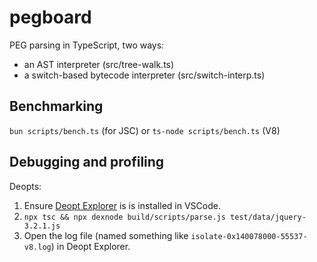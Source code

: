 # pegboard

PEG parsing in TypeScript, two ways:

- an AST interpreter (src/tree-walk.ts)
- a switch-based bytecode interpreter (src/switch-interp.ts)

## Benchmarking

`bun scripts/bench.ts` (for JSC) or `ts-node scripts/bench.ts` (V8)

## Debugging and profiling

Deopts:

1. Ensure [Deopt Explorer](https://github.com/microsoft/deoptexplorer-vscode) is
   is installed in VSCode.
2. `npx tsc && npx dexnode build/scripts/parse.js test/data/jquery-3.2.1.js`
3. Open the log file (named something like `isolate-0x140078000-55537-v8.log`)
   in Deopt Explorer.
